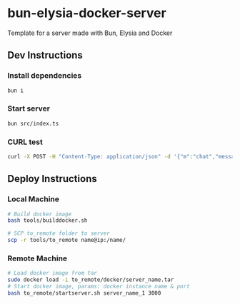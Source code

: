 # bun-elysia-docker-server
Template for a server made with Bun, Elysia and Docker

## Dev Instructions
### Install dependencies
```sh
bun i
```

### Start server
```sh
bun src/index.ts 
```

### CURL test
```sh
curl -X POST -H "Content-Type: application/json" -d '{"m":"chat","message":"hello"}' http://localhost:3000/
```

## Deploy Instructions
### Local Machine
```sh
# Build docker image
bash tools/builddocker.sh

# SCP to_remote folder to server
scp -r tools/to_remote name@ip:/name/
```

### Remote Machine
```sh
# Load docker image from tar
sudo docker load -i to_remote/docker/server_name.tar
# Start docker image, params: docker instance name & port
bash to_remote/startserver.sh server_name_1 3000
```